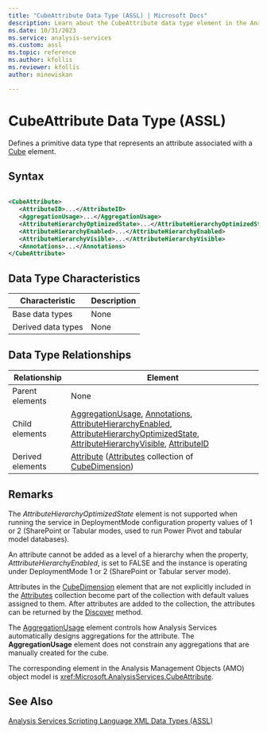 ```yaml
---
title: "CubeAttribute Data Type (ASSL) | Microsoft Docs"
description: Learn about the CubeAttribute data type element in the Analysis Services Scripting Language (ASSL) schema.
ms.date: 10/31/2023
ms.service: analysis-services
ms.custom: assl
ms.topic: reference
ms.author: kfollis
ms.reviewer: kfollis
author: minewiskan

---
```

# CubeAttribute Data Type (ASSL)

  Defines a primitive data type that represents an attribute associated with a [Cube](../objects/cube-element-assl.md) element.  
  
## Syntax  
  
```xml  
  
<CubeAttribute>  
   <AttributeID>...</AttributeID>  
   <AggregationUsage>...</AggregationUsage>  
   <AttributeHierarchyOptimizedState>...</AttributeHierarchyOptimizedState>  
   <AttributeHierarchyEnabled>...</AttributeHierarchyEnabled>  
   <AttributeHierarchyVisible>...</AttributeHierarchyVisible>  
   <Annotations>...</Annotations>  
</CubeAttribute>  
```  
  
## Data Type Characteristics  
  
|Characteristic|Description|  
|--------------------|-----------------|  
|Base data types|None|  
|Derived data types|None|  
  
## Data Type Relationships  
  
|Relationship|Element|  
|------------------|-------------|  
|Parent elements|None|  
|Child elements|[AggregationUsage](../properties/aggregationusage-element-assl.md), [Annotations](../collections/annotations-element-assl.md), [AttributeHierarchyEnabled](../properties/attributehierarchyenabled-element-assl.md), [AttributeHierarchyOptimizedState](../properties/attributehierarchyoptimizedstate-element-assl.md), [AttributeHierarchyVisible](../properties/attributehierarchyvisible-element-assl.md), [AttributeID](../properties/attributeid-element-assl.md)|  
|Derived elements|[Attribute](../objects/attribute-element-assl.md) ([Attributes](../collections/attributes-element-assl.md) collection of [CubeDimension](cubedimension-data-type-assl.md))|  
  
## Remarks  
 The *AttributeHierarchyOptimizedState* element is not supported when running the service in DeploymentMode configuration property values of 1 or 2 (SharePoint or Tabular modes, used to run Power Pivot and tabular model databases).  
  
 An attribute cannot be added as a level of a hierarchy when the property, *AtttributeHierarchyEnabled*, is set to FALSE and the instance is operating under DeploymentMode 1 or 2 (SharePoint or Tabular server mode).  
  
 Attributes in the [CubeDimension](cubedimension-data-type-assl.md) element that are not explicitly included in the [Attributes](../collections/attributes-element-assl.md) collection become part of the collection with default values assigned to them. After attributes are added to the collection, the attributes can be returned by the [Discover](../../xmla/xml-elements-methods-discover.md) method.  
  
 The [AggregationUsage](../properties/aggregationusage-element-assl.md) element controls how Analysis Services automatically designs aggregations for the attribute. The **AggregationUsage** element does not constrain any aggregations that are manually created for the cube.  
  
 The corresponding element in the Analysis Management Objects (AMO) object model is <xref:Microsoft.AnalysisServices.CubeAttribute>.  
  
## See Also  
 [Analysis Services Scripting Language XML Data Types &#40;ASSL&#41;](analysis-services-scripting-language-xml-data-types-assl.md)  
  
  
